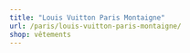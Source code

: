 ```yaml
---
title: "Louis Vuitton Paris Montaigne"
url: /paris/louis-vuitton-paris-montaigne/
shop: vêtements
---
```

